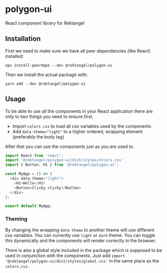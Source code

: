 # polygon-ui

React component library for Rektangel

## Installation

First we need to make sure we have all peer dependencies (like React) installed:

```shell
npx install-peerdeps --dev @rektangel/polygon-ui
```

Then we install the actual package with:

```shell
yarn add --dev @rektangel/polygon-ui
```

## Usage

To be able to use all the components in your React application there are only to two things you need to ensure first.

* Import `colors.css` to load all css variables used by the components
* Add `data-theme="light"` to a higher ordered, wrapping element (preferably the body tag)

After that you can use the components just as you are used to.

```javascript
import React from 'react';
import '@rektangel/polygon-ui/dist/styles/colors.css'
import { Button, H1 } from '@rektangel/polygon-ui';

const MyApp = () => (
  <div data-theme="light">
    <H1>Hello</H1>
    <Button>Clicky clicky</Button>
  </div>
);

export default MyApp;
```

### Theming

By changing the wrapping `data-theme` to another theme will use different css variables. You can currently use `light` or `dark` theme. You can toggle this dynamically and the components will render correctly in the browser.

There is also a global style included in the package which is supposed to be used in conjunction with the components. Just add `import '@rektangel/polygon-ui/dist/styles/global.css'` in the same place as the `colors.css`.
